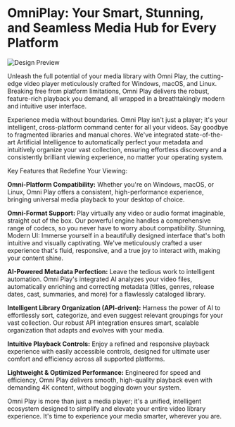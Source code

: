 # OmniPlay: Your Smart, Stunning, and Seamless Media Hub for Every Platform

![Design Preview](https://cdn.dribbble.com/userupload/21150483/file/original-cd1b69d5671ca092ef92ca7b0d661cf3.png?resize=1024x768&vertical=center)

Unleash the full potential of your media library with Omni Play, the cutting-edge video player meticulously crafted for Windows, macOS, and Linux. Breaking free from platform limitations, Omni Play delivers the robust, feature-rich playback you demand, all wrapped in a breathtakingly modern and intuitive user interface.

Experience media without boundaries. Omni Play isn't just a player; it's your intelligent, cross-platform command center for all your videos. Say goodbye to fragmented libraries and manual chores. We've integrated state-of-the-art Artificial Intelligence to automatically perfect your metadata and intuitively organize your vast collection, ensuring effortless discovery and a consistently brilliant viewing experience, no matter your operating system.

Key Features that Redefine Your Viewing:

**Omni-Platform Compatibility:** Whether you're on Windows, macOS, or Linux, Omni Play offers a consistent, high-performance experience, bringing universal media playback to your desktop of choice.

**Omni-Format Support:** Play virtually any video or audio format imaginable, straight out of the box. Our powerful engine handles a comprehensive range of codecs, so you never have to worry about compatibility.
Stunning, Modern UI: Immerse yourself in a beautifully designed interface that's both intuitive and visually captivating. We've meticulously crafted a user experience that's fluid, responsive, and a true joy to interact with, making your content shine.

**AI-Powered Metadata Perfection:** Leave the tedious work to intelligent automation. Omni Play's integrated AI analyzes your video files, automatically enriching and correcting metadata (titles, genres, release dates, cast, summaries, and more) for a flawlessly cataloged library.

**Intelligent Library Organization (API-driven):** Harness the power of AI to effortlessly sort, categorize, and even suggest relevant groupings for your vast collection. Our robust API integration ensures smart, scalable organization that adapts and evolves with your media.

**Intuitive Playback Controls:** Enjoy a refined and responsive playback experience with easily accessible controls, designed for ultimate user comfort and efficiency across all supported platforms.

**Lightweight & Optimized Performance:** Engineered for speed and efficiency, Omni Play delivers smooth, high-quality playback even with demanding 4K content, without bogging down your system.

Omni Play is more than just a media player; it's a unified, intelligent ecosystem designed to simplify and elevate your entire video library experience. It's time to experience your media smarter, wherever you are.